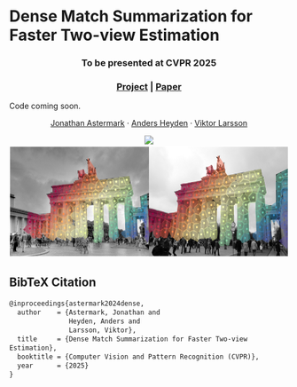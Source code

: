 # Dense Match Summarization for Faster Two-view Estimation

<p align="middle">
  <h3 align="center">To be presented at CVPR 2025</h3>
  <h3 align="center">
  <a href="?">Project</a>
  |
  <a href="?">Paper</a>
  </h3>
</p>


Code coming soon.



<p align="center">
  <a href="https://scholar.google.com/citations?user=dsEPAvUAAAAJ&hl=sv&oi=ao">Jonathan Astermark</a>
  ·
  <a href="https://scholar.google.com/citations?user=9j-6i_oAAAAJ&hl=sv&oi=ao">Anders Heyden</a>
  ·
  <a href="https://vlarsson.github.io/">Viktor Larsson</a>
</p>


<p float="middle" align="middle">
  <img src="assets/teaser_dense.png" height="200" style="position: relative"/><br>
  <img src="assets/teaser_cluster.png" height="200" style="position: relative"/>
</p>






## BibTeX Citation
```
@inproceedings{astermark2024dense,
  author    = {Astermark, Jonathan and
               Heyden, Anders and
               Larsson, Viktor},
  title     = {Dense Match Summarization for Faster Two-view Estimation},
  booktitle = {Computer Vision and Pattern Recognition (CVPR)},
  year      = {2025}
}
```
